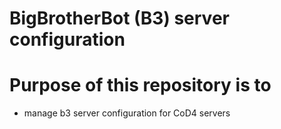 BigBrotherBot (B3) server configuration
==========================================

# Purpose of this repository is to

  - manage b3 server configuration for CoD4 servers